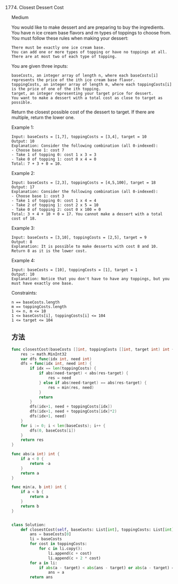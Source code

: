 1774. Closest Dessert Cost


Medium


You would like to make dessert and are preparing to buy the ingredients. You have n ice cream base flavors and m types of toppings to choose from. You must follow these rules when making your dessert:

```
There must be exactly one ice cream base.
You can add one or more types of topping or have no toppings at all.
There are at most two of each type of topping.
```

You are given three inputs:

```
baseCosts, an integer array of length n, where each baseCosts[i] represents the price of the ith ice cream base flavor.
toppingCosts, an integer array of length m, where each toppingCosts[i] is the price of one of the ith topping.
target, an integer representing your target price for dessert.
You want to make a dessert with a total cost as close to target as possible.
```

Return the closest possible cost of the dessert to target. If there are multiple, return the lower one.

 

Example 1:

```
Input: baseCosts = [1,7], toppingCosts = [3,4], target = 10
Output: 10
Explanation: Consider the following combination (all 0-indexed):
- Choose base 1: cost 7
- Take 1 of topping 0: cost 1 x 3 = 3
- Take 0 of topping 1: cost 0 x 4 = 0
Total: 7 + 3 + 0 = 10.
```

Example 2:

```
Input: baseCosts = [2,3], toppingCosts = [4,5,100], target = 18
Output: 17
Explanation: Consider the following combination (all 0-indexed):
- Choose base 1: cost 3
- Take 1 of topping 0: cost 1 x 4 = 4
- Take 2 of topping 1: cost 2 x 5 = 10
- Take 0 of topping 2: cost 0 x 100 = 0
Total: 3 + 4 + 10 + 0 = 17. You cannot make a dessert with a total cost of 18.
```

Example 3:

```
Input: baseCosts = [3,10], toppingCosts = [2,5], target = 9
Output: 8
Explanation: It is possible to make desserts with cost 8 and 10. Return 8 as it is the lower cost.
```

Example 4:

```
Input: baseCosts = [10], toppingCosts = [1], target = 1
Output: 10
Explanation: Notice that you don't have to have any toppings, but you must have exactly one base.
```

Constraints:

```
n == baseCosts.length
m == toppingCosts.length
1 <= n, m <= 10
1 <= baseCosts[i], toppingCosts[i] <= 104
1 <= target <= 104
```


## 方法


```go
func closestCost(baseCosts []int, toppingCosts []int, target int) int {
	res := math.MinInt32
	var dfs func(idx int, need int)
	dfs = func(idx int, need int) {
		if idx == len(toppingCosts) {
			if abs(need-target) < abs(res-target) {
				res = need
			} else if abs(need-target) == abs(res-target) {
				res = min(res, need)
			}
			return
		}
		dfs(idx+1, need + toppingCosts[idx])
		dfs(idx+1, need + toppingCosts[idx]*2)
		dfs(idx+1, need)
	}
	for i := 0; i < len(baseCosts); i++ {
		dfs(0, baseCosts[i])
	}
	return res
}

func abs(a int) int {
	if a < 0 {
		return -a
	}
	return a
}

func min(a, b int) int {
	if a < b {
		return a
	}
	return b
}

```


```python

class Solution:
    def closestCost(self, baseCosts: List[int], toppingCosts: List[int], target: int) -> int:
        ans = baseCosts[0]
        li = baseCosts
        for cost in toppingCosts:
            for c in li.copy():
                li.append(c + cost)
                li.append(c + 2 * cost)
        for a in li:
            if abs(a - target) < abs(ans - target) or abs(a - target) == abs(ans - target) and a < ans:
                ans = a
        return ans
```
